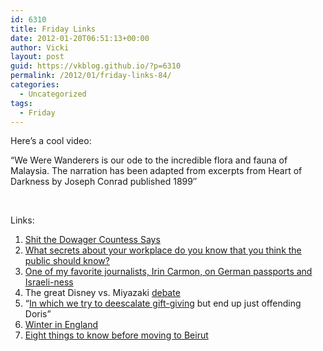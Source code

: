 ```yaml
---
id: 6310
title: Friday Links
date: 2012-01-20T06:51:13+00:00
author: Vicki
layout: post
guid: https://vkblog.github.io/?p=6310
permalink: /2012/01/friday-links-84/
categories:
  - Uncategorized
tags:
  - Friday
---
```

Here&#8217;s a cool video:



&#8220;We Were Wanderers is our ode to the incredible flora and fauna of Malaysia. The narration has been adapted from excerpts from Heart of Darkness by Joseph Conrad published 1899&#8243;

&nbsp;

Links:

  1. <a href="http://www.youtube.com/watch?v=bs5_E1J_9hY" target="_blank">Shit the Dowager Countess Says</a>
  2. <a href="http://www.reddit.com/r/AskReddit/comments/ohu2f/what_juicy_secret_do_you_know_about_your/?limit=500" target="_blank">What secrets about your workplace do you know that you think the public should know?</a>
  3. <a href="http://www.tabletmag.com/life-and-religion/87448/end-of-the-line/" target="_blank">One of my favorite journalists, Irin Carmon, on German passports and Israeli-ness</a>
  4. The great Disney vs. Miyazaki <a href="http://www.wired.com/geekdad/2012/01/disney-vs-miyazaki/" target="_blank">debate</a>
  5. &#8220;<a href="http://diaryofagolddigger.blogspot.com/2010/01/in-which-we-try-to-de-escalate-gift.html" target="_blank">In which we try to deescalate gift-giving</a> but end up just offending Doris&#8221;
  6. <a href="http://www.aladyinlondon.com/2012/01/pig-restaurant-new-forest-england.html" target="_blank">Winter in England</a>
  7. <a href="http://thehairpin.com/2012/01/eight-things-to-know-before-moving-to-beirut" target="_blank">Eight things to know before moving to Beirut</a>